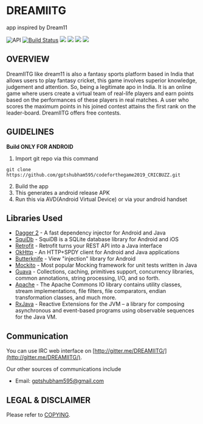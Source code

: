 

# **DREAMIITG**


app inspired by Dream11




 ![API](https://img.shields.io/badge/API-17%2B-blue.svg?style=flat)
 [![Build Status](https://travis-ci.org/googlesamples/google-services.svg?branch=master)](https://travis-ci.org/googlesamples/google-services)
 ![](https://img.shields.io/badge/-Java-brightgreen.svg)
 ![](https://img.shields.io/badge/-XML-blue.svg)
 ![](https://img.shields.io/badge/Android%20SDK%20Version-28.0.0-brightgreen.svg)
 [![](https://img.shields.io/badge/chat-on%20gitter-brightgreen.svg)](https://gitter.me/DREAMIITG)
 



## OVERVIEW


DreamIITG like dream11 is also a fantasy sports platform based in India that allows users to play fantasy cricket, this game involves superior knowledge, judgement and attention. So,  being a legitimate apo in India. It is an online game where users create a virtual team of real-life players and earn points based on the performances of these players in real matches. A user who scores the maximum points in his joined contest attains the first rank on the leader-board. DreamIITG offers free contests. 



## GUIDELINES

**Build ONLY FOR ANDROID**

1) Import git repo via this command
```
git clone https://github.com/gptshubham595/codeforthegame2019_CRICBUZZ.git
```
2) Build the app
3) This generates a android release APK
4) Run this via AVD(Android Virtual Device) or via your android handset



## Libraries Used

- [Dagger 2](https://github.com/google/dagger) - A fast dependency injector for Android and Java
- [SquiDb](https://github.com/yahoo/squidb) - SquiDB is a SQLite database library for Android and iOS
- [Retrofit](http://square.github.io/retrofit/) - Retrofit turns your REST API into a Java interface
- [OkHttp](https://github.com/square/okhttp) - An HTTP+SPDY client for Android and Java applications
- [Butterknife](http://jakewharton.github.io/butterknife/) - View "injection" library for Android
- [Mockito](https://github.com/mockito/mockito) - Most popular Mocking framework for unit tests written in Java 
- [Guava](https://github.com/google/guava) - Collections, caching, primitives support, concurrency libraries, common annotations, string processing, I/O, and so forth.
- [Apache](https://github.com/apache/commons-io) - The Apache Commons IO library contains utility classes, stream implementations, file filters, file comparators, endian transformation classes, and much more.
- [RxJava](https://github.com/ReactiveX/RxJava) - Reactive Extensions for the JVM – a library for composing asynchronous and event-based programs using observable sequences for the Java VM.



## Communication


You can use IRC web interface on [http://gitter.me/DREAMIITG/](http://gitter.me/DREAMIITG/).

Our other sources of communications include

- Email: gptshubham595@gmail.com 



## LEGAL & DISCLAIMER

Please refer to [COPYING](LICENSE).





























